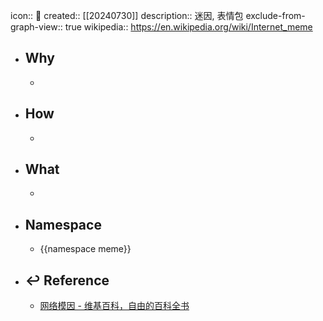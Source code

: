 icon:: 📄
created:: [[20240730]]
description:: 迷因, 表情包
exclude-from-graph-view:: true
wikipedia:: https://en.wikipedia.org/wiki/Internet_meme

- ## Why
  -
- ## How
  -
- ## What
  -
- ## Namespace
  - {{namespace meme}}
- ## ↩ Reference
  - [网络模因 - 维基百科，自由的百科全书](https://zh.wikipedia.org/wiki/%E7%B6%B2%E8%B7%AF%E8%BF%B7%E5%9B%A0)